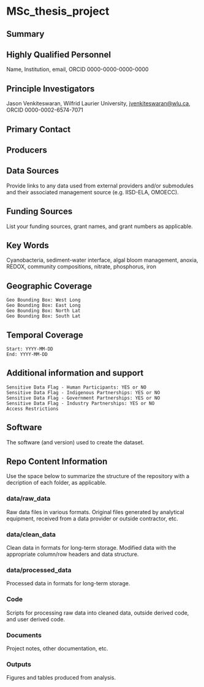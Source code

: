 # MSc_thesis_project

## Summary

## Highly Qualified Personnel
Name, Institution, email, ORCID 0000-0000-0000-0000

## Principle Investigators
Jason Venkiteswaran, Wilfrid Laurier University, jvenkiteswaran@wlu.ca, ORCID 0000-0002-6574-7071

## Primary Contact

## Producers

## Data Sources
Provide links to any data used from external providers and/or submodules and their associated management source (e.g. IISD-ELA, OMOECC).

## Funding Sources
List your funding sources, grant names, and grant numbers as applicable.

## Key Words
Cyanobacteria, sediment-water interface, algal bloom management, anoxia, REDOX, community compositions, nitrate, phosphorus, iron

## Geographic Coverage
    Geo Bounding Box: West Long
    Geo Bounding Box: East Long
    Geo Bounding Box: North Lat
    Geo Bounding Box: South Lat

## Temporal Coverage
    Start: YYYY-MM-DD
    End: YYYY-MM-DD

## Additional information and support
    Sensitive Data Flag - Human Participants: YES or NO
    Sensitive Data Flag - Indigenous Partnerships: YES or NO
    Sensitive Data Flag - Government Partnerships: YES or NO
    Sensitive Data Flag - Industry Partnerships: YES or NO
    Access Restrictions

## Software
The software (and version) used to create the dataset.

## Repo Content Information
Use the space below to summarize the structure of the repository with a decription of each folder, as applicable.

### data/raw_data
Raw data files in various formats. Original files generated by analytical equipment, received from a data provider or outside contractor, etc.

### data/clean_data
Clean data in formats for long-term storage. Modified data with the appropriate column/row headers and data structure.

### data/processed_data
Processed data in formats for long-term storage.

### Code
Scripts for processing raw data into cleaned data, outside derived code, and user derived code.

### Documents
Project notes, other documentation, etc.

### Outputs
Figures and tables produced from analysis.
